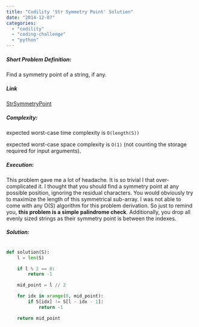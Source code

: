 ```yaml
---
title: "Codility 'Str Symmetry Point' Solution"
date: "2014-12-07"
categories: 
  - "codility"
  - "coding-challenge"
  - "python"
---
```


##### Short Problem Definition:

Find a symmetry point of a string, if any.

##### Link

[StrSymmetryPoint](https://codility.com/demo/take-sample-test/str_symmetry_point "Str Symmetry Point")

##### Complexity:

expected worst-case time complexity is `O(length(S))`

expected worst-case space complexity is `O(1)` (not counting the storage required for input arguments).

##### Execution:

This problem gave me a lot of headache. It is so trivial I that over-complicated it. I thought that you should find a symmetry point at any possible position, ignoring the residual characters. You would obviously try to maximize the length of this symmetrical sub-array. I was not able to come with any O(S) algorithm for this problem derivation. So just to remind you, **this problem is a simple palindrome check**. Additionally, you drop all evenly sized strings as their symmetry point is between the indexes.

##### Solution:

```python

def solution(S):
    l = len(S)

    if l % 2 == 0:
        return -1

    mid_point = l // 2

    for idx in xrange(0, mid_point):
        if S[idx] != S[l - idx - 1]:
            return -1

    return mid_point
```
